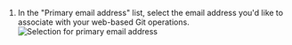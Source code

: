 1. In the "Primary email address" list, select the email address you'd like to associate with your web-based Git operations.
   ![Selection for primary email address](/assets/images/help/settings/email_primary.png)
